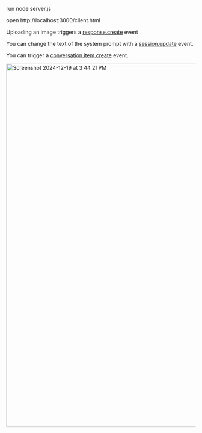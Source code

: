 run node server.js  

open http://localhost:3000/client.html

Uploading an image triggers a [response.create]([url](https://platform.openai.com/docs/api-reference/realtime-client-events/response)) event

You can change the text of the system prompt with a [session.update]([url](https://platform.openai.com/docs/api-reference/realtime-client-events/session)) event. 

You can trigger a [conversation.item.create]([url](https://platform.openai.com/docs/api-reference/realtime-client-events/conversation/item/create)
) event.

<img width="965" alt="Screenshot 2024-12-19 at 3 44 21 PM" src="https://github.com/user-attachments/assets/e6677eab-2b5b-4d6e-84de-6d130f590237" />
